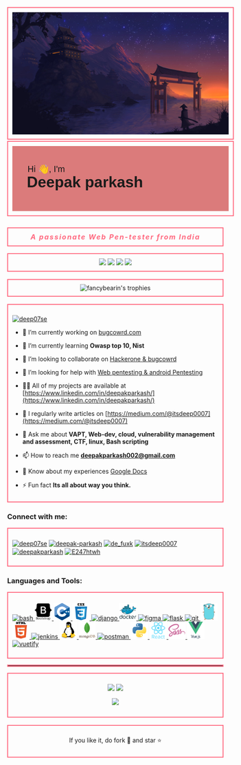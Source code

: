 <img src="./Assets/profile.jpg" style="text-align:center; border: 2px solid #ff6b81; padding : 10px;" >
<br>
<img src="./Assets/header.png" style="text-align:center; border: 2px solid #ff6b81; padding : 10px;">   <!--head imager-->
<div align="center">
  <h3 style="color: #ff6b81; font-style: italic; letter-spacing: 2px; border: 2px solid #ff6b81; padding: 10px;">A passionate Web Pen-tester from India</h3>
</div>






<div style="text-align:center; border: 2px solid #ff6b81; padding: 10px;">
<img src="https://badges.pufler.dev/visits/fancybearin/fancybearin"/> 
  <img src="https://badges.pufler.dev/years/fancybearin"/> 
 <img src="https://badges.pufler.dev/repos/fancybearin"/>
 <img src="https://badges.pufler.dev/commits/monthly/fancybearin" />
 </div>
<br>
<div style="text-align:center; border: 2px solid #ff6b81; padding: 10px;">
  <img src="https://github-profile-trophy.vercel.app/?username=fancybearin&theme=radical" alt="fancybearin's trophies"/>
</div>


<br>
<div style="border: 2px solid #ff6b81; padding: 10px;">
<p align="left"> <a href="https://twitter.com/deep07se" target="blank"><img src="https://img.shields.io/twitter/follow/deep07se?logo=twitter&style=for-the-badge" alt="deep07se" /></a> </p>

- 🔭 I’m currently working on [bugcowrd.com](https://bugcrowd.com/PB26Deepak)

- 🌱 I’m currently learning **Owasp top 10, Nist**

- 👯 I’m looking to collaborate on [Hackerone & bugcowrd](https://hackerone.com/pb26uk?type=admin)

- 🤝 I’m looking for help with [Web pentesting & android Pentesting](https://discord.gg/E247htwh)

- 👨‍💻 All of my projects are available at [https://www.linkedin.com/in/deepakparkash/](https://www.linkedin.com/in/deepakparkash/)

- 📝 I regularly write articles on [https://medium.com/@itsdeep0007](https://medium.com/@itsdeep0007)

- 💬 Ask me about **VAPT, Web-dev, cloud, vulnerability management and assessment, CTF, linux, Bash scripting**

- 📫 How to reach me **deepakparkash002@gmail.com**

- 📄 Know about my experiences [Google Docs](https://docs.google.com/document/u/2/d/e/2PACX-1vREVe9mH-umMnHAgMp24iv0tyJkdDQpEPYK0DGoI7sFTcBace9z_KneGP7eWMXBHG9ku4wponoQSBCF/pub)

- ⚡ Fun fact **Its all about way you think.**
</div>

<h3 align="left">Connect with me:</h3>
<div style="border: 2px solid #ff6b81; padding: 10px;">
<p align="left">
<a href="https://twitter.com/deep07se" target="blank"><img align="center" src="https://raw.githubusercontent.com/rahuldkjain/github-profile-readme-generator/master/src/images/icons/Social/twitter.svg" alt="deep07se" height="30" width="40" /></a>
<a href="https://linkedin.com/in/deepak-parkash" target="blank"><img align="center" src="https://raw.githubusercontent.com/rahuldkjain/github-profile-readme-generator/master/src/images/icons/Social/linked-in-alt.svg" alt="deepak-parkash" height="30" width="40" /></a>
<a href="https://instagram.com/de_fuxk" target="blank"><img align="center" src="https://raw.githubusercontent.com/rahuldkjain/github-profile-readme-generator/master/src/images/icons/Social/instagram.svg" alt="de_fuxk" height="30" width="40" /></a>
<a href="https://medium.com/itsdeep0007" target="blank"><img align="center" src="https://raw.githubusercontent.com/rahuldkjain/github-profile-readme-generator/master/src/images/icons/Social/medium.svg" alt="itsdeep0007" height="30" width="40" /></a>
<a href="https://www.hackerrank.com/deepakparkash" target="blank"><img align="center" src="https://raw.githubusercontent.com/rahuldkjain/github-profile-readme-generator/master/src/images/icons/Social/hackerrank.svg" alt="deepakparkash" height="30" width="40" /></a>
<a href="https://discord.gg/E247htwh" target="blank"><img align="center" src="https://raw.githubusercontent.com/rahuldkjain/github-profile-readme-generator/master/src/images/icons/Social/discord.svg" alt="E247htwh" height="30" width="40" /></a>
</p>
</div>
<h3 align="left">Languages and Tools:</h3>
<div style="border: 2px solid #ff6b81; padding: 10px;">
<p align="left"> <a href="https://www.gnu.org/software/bash/" target="_blank" rel="noreferrer"> <img src="https://www.vectorlogo.zone/logos/gnu_bash/gnu_bash-icon.svg" alt="bash" width="40" height="40"/> </a> <a href="https://getbootstrap.com" target="_blank" rel="noreferrer"> <img src="https://raw.githubusercontent.com/devicons/devicon/master/icons/bootstrap/bootstrap-plain-wordmark.svg" alt="bootstrap" width="40" height="40"/> </a> <a href="https://www.w3schools.com/cpp/" target="_blank" rel="noreferrer"> <img src="https://raw.githubusercontent.com/devicons/devicon/master/icons/cplusplus/cplusplus-original.svg" alt="cplusplus" width="40" height="40"/> </a> <a href="https://www.w3schools.com/css/" target="_blank" rel="noreferrer"> <img src="https://raw.githubusercontent.com/devicons/devicon/master/icons/css3/css3-original-wordmark.svg" alt="css3" width="40" height="40"/> </a> <a href="https://www.djangoproject.com/" target="_blank" rel="noreferrer"> <img src="https://cdn.worldvectorlogo.com/logos/django.svg" alt="django" width="40" height="40"/> </a> <a href="https://www.docker.com/" target="_blank" rel="noreferrer"> <img src="https://raw.githubusercontent.com/devicons/devicon/master/icons/docker/docker-original-wordmark.svg" alt="docker" width="40" height="40"/> </a> <a href="https://www.figma.com/" target="_blank" rel="noreferrer"> <img src="https://www.vectorlogo.zone/logos/figma/figma-icon.svg" alt="figma" width="40" height="40"/> </a> <a href="https://flask.palletsprojects.com/" target="_blank" rel="noreferrer"> <img src="https://www.vectorlogo.zone/logos/pocoo_flask/pocoo_flask-icon.svg" alt="flask" width="40" height="40"/> </a> <a href="https://git-scm.com/" target="_blank" rel="noreferrer"> <img src="https://www.vectorlogo.zone/logos/git-scm/git-scm-icon.svg" alt="git" width="40" height="40"/> </a> <a href="https://golang.org" target="_blank" rel="noreferrer"> <img src="https://raw.githubusercontent.com/devicons/devicon/master/icons/go/go-original.svg" alt="go" width="40" height="40"/> </a> <a href="https://www.w3.org/html/" target="_blank" rel="noreferrer"> <img src="https://raw.githubusercontent.com/devicons/devicon/master/icons/html5/html5-original-wordmark.svg" alt="html5" width="40" height="40"/> </a> <!--<a href="https://www.java.com" target="_blank" rel="noreferrer"> <img src="https://raw.githubusercontent.com/devicons/devicon/master/icons/java/java-original.svg" alt="java" width="40" height="40"/> </a>--> <a href="https://www.jenkins.io" target="_blank" rel="noreferrer"> <img src="https://www.vectorlogo.zone/logos/jenkins/jenkins-icon.svg" alt="jenkins" width="40" height="40"/> </a> <a href="https://www.linux.org/" target="_blank" rel="noreferrer"> <img src="https://raw.githubusercontent.com/devicons/devicon/master/icons/linux/linux-original.svg" alt="linux" width="40" height="40"/> </a> <a href="https://www.mongodb.com/" target="_blank" rel="noreferrer"> <img src="https://raw.githubusercontent.com/devicons/devicon/master/icons/mongodb/mongodb-original-wordmark.svg" alt="mongodb" width="40" height="40"/> </a> <a href="https://postman.com" target="_blank" rel="noreferrer"> <img src="https://www.vectorlogo.zone/logos/getpostman/getpostman-icon.svg" alt="postman" width="40" height="40"/> </a> <a href="https://www.python.org" target="_blank" rel="noreferrer"> <img src="https://raw.githubusercontent.com/devicons/devicon/master/icons/python/python-original.svg" alt="python" width="40" height="40"/> </a> <a href="https://reactjs.org/" target="_blank" rel="noreferrer"> <img src="https://raw.githubusercontent.com/devicons/devicon/master/icons/react/react-original-wordmark.svg" alt="react" width="40" height="40"/> </a> <a href="https://sass-lang.com" target="_blank" rel="noreferrer"> <img src="https://raw.githubusercontent.com/devicons/devicon/master/icons/sass/sass-original.svg" alt="sass" width="40" height="40"/> </a> <a href="https://vuejs.org/" target="_blank" rel="noreferrer"> <img src="https://raw.githubusercontent.com/devicons/devicon/master/icons/vuejs/vuejs-original-wordmark.svg" alt="vuejs" width="40" height="40"/> </a> <a href="https://vuetifyjs.com/en/" target="_blank" rel="noreferrer"> <img src="https://bestofjs.org/logos/vuetify.svg" alt="vuetify" width="40" height="40"/> </a> </p>
</div>
<!-- <h2 align="center">
  My Github Stats<img src="https://media.giphy.com/media/VgCDAzcKvsR6OM0uWg/giphy.gif" width="50">
</h2>
  -->

<hr style="text-align:center; border: 2px solid #ff6b81;">
<div style="border: 2px solid #ff6b81; padding: 10px;">
<p align = "center">
  <img  src = "https://github-readme-stats.vercel.app/api?username=FancybearIN&show_icons=true&theme=radical&line_height=26"> 
  <img src = "https://github-readme-stats.vercel.app/api/top-langs/?username=FancybearIN&hide=html,css,java,shaderlab,kotlin,hlsl&theme=radical&line_height=26">
</p> 

<p align = "center">
 <img  src="https://github-readme-streak-stats.herokuapp.com/?user=FancybearIN&show_icons=true&locale=en&layout=compact&theme=radical&line_height=0" />
</p> 

<!-- <p align = "center">
 <img src="https://activity-graph.herokuapp.com/graph?username=FancybearIN&theme=redical">
</p>  -->
<!-- <hr style="text-align:center;
 border: 2px solid #ff6b81;"> -->
</div>
<br>
<div style="border: 2px solid #ff6b81; padding: 10px;">
<p align="center">If you like it, do fork 🍴 and star ⭐</p>
</div>